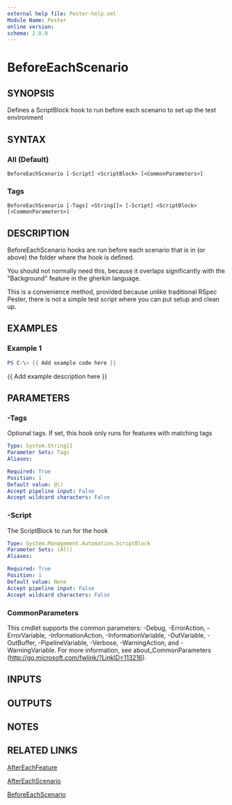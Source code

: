 ```yaml
---
external help file: Pester-help.xml
Module Name: Pester
online version:
schema: 2.0.0
---
```


# BeforeEachScenario

## SYNOPSIS
Defines a ScriptBlock hook to run before each scenario to set up the test environment

## SYNTAX

### All (Default)
```
BeforeEachScenario [-Script] <ScriptBlock> [<CommonParameters>]
```

### Tags
```
BeforeEachScenario [-Tags] <String[]> [-Script] <ScriptBlock> [<CommonParameters>]
```

## DESCRIPTION
BeforeEachScenario hooks are run before each scenario that is in (or above) the folder where the hook is defined.

You should not normally need this, because it overlaps significantly with the "Background" feature in the gherkin language.

This is a convenience method, provided because unlike traditional RSpec Pester,
there is not a simple test script where you can put setup and clean up.

## EXAMPLES

### Example 1
```powershell
PS C:\> {{ Add example code here }}
```

{{ Add example description here }}

## PARAMETERS

### -Tags
Optional tags.
If set, this hook only runs for features with matching tags

```yaml
Type: System.String[]
Parameter Sets: Tags
Aliases:

Required: True
Position: 1
Default value: @()
Accept pipeline input: False
Accept wildcard characters: False
```

### -Script
The ScriptBlock to run for the hook

```yaml
Type: System.Management.Automation.ScriptBlock
Parameter Sets: (All)
Aliases:

Required: True
Position: 1
Default value: None
Accept pipeline input: False
Accept wildcard characters: False
```

### CommonParameters
This cmdlet supports the common parameters: -Debug, -ErrorAction, -ErrorVariable, -InformationAction, -InformationVariable, -OutVariable, -OutBuffer, -PipelineVariable, -Verbose, -WarningAction, and -WarningVariable.
For more information, see about_CommonParameters (http://go.microsoft.com/fwlink/?LinkID=113216).

## INPUTS

## OUTPUTS

## NOTES

## RELATED LINKS

[AfterEachFeature](AfterEachFeature.md)

[AfterEachScenario](AfterEachScenario.md)

[BeforeEachScenario](BeforeEachScenario.md)
